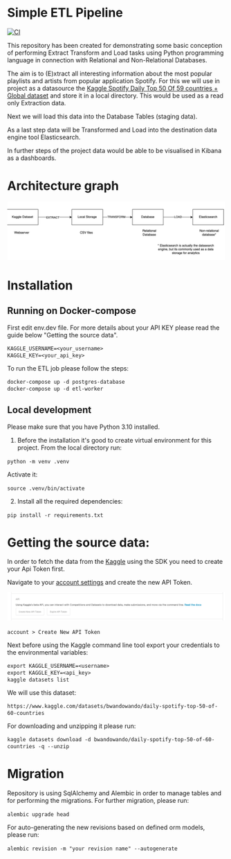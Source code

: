 # Simple ETL Pipeline

[![CI](https://github.com/automationdream/simple-etl-pipeline/actions/workflows/tests.yml/badge.svg)](https://github.com/automationdream/simple-etl-pipeline/actions/workflows/tests.yml)

This repository has been created for demonstrating some basic conception of performing Extract Transform and Load tasks 
using Python programming language in connection with Relational and Non-Relational Databases.

The aim is to (E)xtract all interesting information about the most popular playlists and artists from popular application Spotify.
For this we will use in project as a datasource the [Kaggle Spotify Daily Top 50 Of 59 countries + Global dataset](https://www.kaggle.com/datasets/bwandowando/daily-spotify-top-50-of-60-countries) and store it in a local directory.
This would be used as a read only Extraction data.

Next we will load this data into the Database Tables (staging data).

As a last step data will be Transformed and Load into the destination data engine tool Elasticsearch.

In further steps of the project data would be able to be visualised in Kibana as a dashboards.

# Architecture graph

![architecture-draw.png](.README/architecture-draw.png)

# Installation 

## Running on Docker-compose

First edit env.dev file. For more details about your API KEY please read the guide below "Getting the source data".

    KAGGLE_USERNAME=<your_username>
    KAGGLE_KEY=<your_api_key>


To run the ETL job please follow the steps:

    docker-compose up -d postgres-database
    docker-compose up -d etl-worker

## Local development

Please make sure that you have Python 3.10 installed.
1. Before the installation it's good to create virtual environment for this project. From the local directory run:

`python -m venv .venv`

Activate it:

`source .venv/bin/activate`

2. Install all the required dependencies:


`pip install -r requirements.txt`
    

# Getting the source data:

In order to fetch the data from the [Kaggle](https://www.kaggle.com) using the SDK you need to create your Api Token first.

Navigate to your [account settings](https://www.kaggle.com/<username>/account) and create the new API Token.

![create-token.png](.README/create-token.png)

`account > Create New API Token `

Next before using the Kaggle command line tool export your credentials to the environmental variables:

    export KAGGLE_USERNAME=<username>
    export KAGGLE_KEY=<api_key>
    kaggle datasets list

We will use this dataset:

    https://www.kaggle.com/datasets/bwandowando/daily-spotify-top-50-of-60-countries

For downloading and unzipping it please run:

    kaggle datasets download -d bwandowando/daily-spotify-top-50-of-60-countries -q --unzip

# Migration

Repository is using SqlAlchemy and Alembic in order to manage tables and for performing the migrations.
For further migration, please run: 

`alembic upgrade head`

For auto-generating the new revisions based on defined orm models, please run:

`alembic revision -m "your revision name" --autogenerate`
